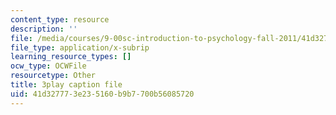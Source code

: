 ```yaml
---
content_type: resource
description: ''
file: /media/courses/9-00sc-introduction-to-psychology-fall-2011/41d327773e235160b9b7700b56085720_lBU64nfe8nM.vtt
file_type: application/x-subrip
learning_resource_types: []
ocw_type: OCWFile
resourcetype: Other
title: 3play caption file
uid: 41d32777-3e23-5160-b9b7-700b56085720
---
```

